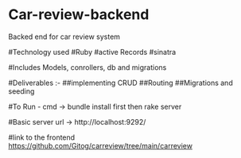 # Car-review-backend
Backed end for car review system

#Technology used
  #Ruby
  #active Records
  #sinatra

#Includes Models, conrollers, db and migrations

#Deliverables :-
    ##implementing CRUD
    ##Routing
    ##Migrations and seeding

#To Run - cmd -> bundle install first then rake server

#Basic server url -> http://localhost:9292/

#link to the frontend https://github.com/Gitog/carreview/tree/main/carreview

